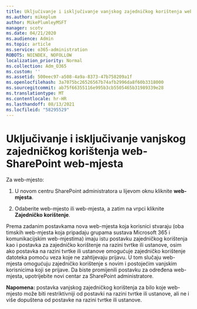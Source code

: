 ```yaml
---
title: Uključivanje i isključivanje vanjskog zajedničkog korištenja web-SharePoint web-mjesta
ms.author: mikeplum
author: MikePlumleyMSFT
manager: scotv
ms.date: 04/21/2020
ms.audience: Admin
ms.topic: article
ms.service: o365-administration
ROBOTS: NOINDEX, NOFOLLOW
localization_priority: Normal
ms.collection: Adm_O365
ms.custom: ''
ms.assetid: 500eec97-a508-4a9a-8373-47b758209a1f
ms.openlocfilehash: 3a7075bc26526567b74afb2996da8f60b3318000
ms.sourcegitcommit: ab75f66355116e995b3cb5505465b31989339e28
ms.translationtype: MT
ms.contentlocale: hr-HR
ms.lasthandoff: 08/13/2021
ms.locfileid: "58295529"
---
```

# <a name="turn-external-sharing-on-or-off-for-a-sharepoint-site"></a>Uključivanje i isključivanje vanjskog zajedničkog korištenja web-SharePoint web-mjesta

Za web-mjesto:
  
1. U novom centru SharePoint administratora u lijevom oknu kliknite **web-mjesta**.
    
2. Odaberite web-mjesto ili web-mjesta, a zatim na vrpci kliknite **Zajedničko korištenje**.
    
Prema zadanim postavkama nova web-mjesta koja korisnici stvaraju (oba timskih web-mjesta koja pripadaju grupama sustava Microsoft 365 i komunikacijskim web-mjestima) imaju istu postavku zajedničkog korištenja kao i postavka za zajedničko korištenje na razini tvrtke ili ustanove, osim ako postavka na razini tvrtke ili ustanove omogućuje zajedničko korištenje datoteka pomoću veza koje ne zahtijevaju prijavu. U tom slučaju web-mjesta omogućuju zajedničko korištenje s novim i postojećim vanjskim korisnicima koji se prijave. Da biste promijenili postavku za određena web-mjesta, upotrijebite novi centar za SharePoint administratore.
  
**Napomena:** postavka vanjskog zajedničkog korištenja za bilo koje web-mjesto može biti restriktivniji od postavki na razini tvrtke ili ustanove, ali ne i više dopuštena od postavke na razini tvrtke ili ustanove. 
  

